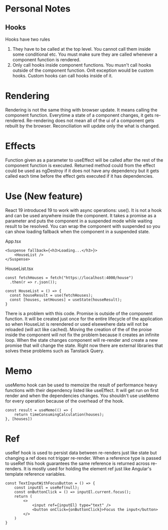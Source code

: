 # Personal Notes

## Hooks

Hooks have two rules

1. They have to be called at the top level. You cannot call them inside some conditional etc. You must make sure they are called whenever a component function is rendered.
2. Only call hooks inside component functions. You musn't call hooks outside of the component function. Onlt exception would be custom hooks. Custom hooks can call hooks inside of it.

# Rendering

Rendering is not the same thing with browser update. It means calling the component function. Everytime a state of a component changes, it gets re-rendered. Re-rendering does not mean all of the ui of a component gets rebuilt by the browser. Reconciliation will update only the what is changed.

# Effects

Function given as a parameter to useEffect will be called after the rest of the component function is executed. Returned method could from the effect could be used as ngDestroy if it does not have any dependency but it gets called each time before the effect gets executed if it has dependencies.

# Use (New feature)

React 19 introduced 19 to work with async operations: use(). It is not a hook and can be used anywhere inside the component. It takes a promise as a parameter and puts the component in a suspended mode while waiting result to be resolved. You can wrap the component with suspended so you can show loading fallback when the component in a suspended state.

App.tsx

```
<Suspense fallback={<h3>Loading...</h3>}>
    <HouseList />
</Suspense>
```

HouseList.tsx

```
const fetchHouses = fetch("https://localhost:4000/house")
  .then(r => r.json());

const HouseList = () => {
  const houseResult = use(fetchHouses);
  const [houses, setHouses] = useState(houseResult);
}
```

There is a problem with this code. Promise is outside of the component function. It will be created just once for the entire lifecycle of the application so when HouseList is rerendered or used elsewehere data will not be reloaded (will act like cached). Moving the creation of the of the proise inside the component will not fix the problem because it creates an infinite loop. When the state changes component will re-render and create a new promise that will change the state. Right now there are external libraries that solves these problems such as Tanstack Query.

# Memo

useMemo hook can be used to memoize the result of performance heavy functions with their dependency listed like useEffect. It will get run on first render and when the dependencies changes. You shouldn't use useMemo for every operation because of the overhead of the hook.

```
const result = useMemo(() => {
    return timeConsumingCalculation(houses);
}, [houses])
```

# Ref

useRef hook is used to persist data between re-renders just like state but changing a ref does not trigger re-render. When a reference type is passed to useRef this hook guarantees the same reference is returned across re-renders. It is mostly used for holding the element ref just like Angular's template reference variables.

```
const TextInputWithFocusButton = () => {
    const inputEl = useRef(null);
    const onButtonClick = () => inputEl.current.focus();
    return (
        <>
            <input ref={inputEl} type="text" />
            <button onClick={onButtonClick}>Focus the input</button>
        </>
    )
}
```
